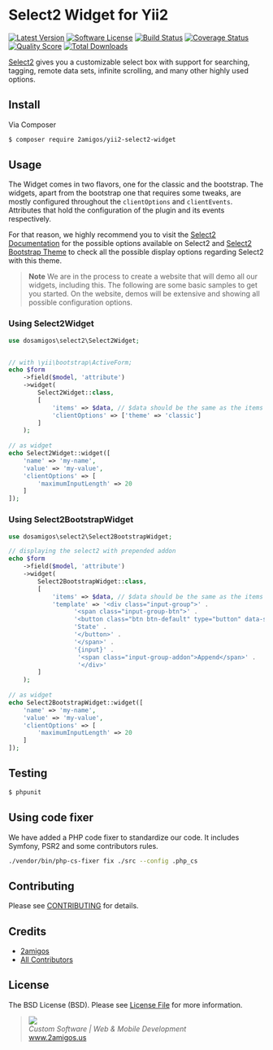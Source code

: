 # Select2 Widget for Yii2

[![Latest Version](https://img.shields.io/github/release/2amigos/yii2-select2-widget.svg?style=flat-square)](https://github.com/2amigos/yii2-select2-widget/releases)
[![Software License](https://img.shields.io/badge/license-MIT-brightgreen.svg?style=flat-square)](LICENSE.md)
[![Build Status](https://img.shields.io/travis/2amigos/yii2-select2-widget/master.svg?style=flat-square)](https://travis-ci.org/2amigos/yii2-select2-widget)
[![Coverage Status](https://img.shields.io/scrutinizer/coverage/g/2amigos/yii2-select2-widget.svg?style=flat-square)](https://scrutinizer-ci.com/g/2amigos/yii2-select2-widget/code-structure)
[![Quality Score](https://img.shields.io/scrutinizer/g/2amigos/yii2-select2-widget.svg?style=flat-square)](https://scrutinizer-ci.com/g/2amigos/yii2-select2-widget)
[![Total Downloads](https://poser.pugx.org/2amigos/yii2-select2-widget/downloads)](https://packagist.org/packages/2amigos/yii2-select2-widget)

[Select2](https://select2.github.io/) gives you a customizable select box with support for searching, tagging, remote 
data sets, infinite scrolling, and many other highly used options.

## Install

Via Composer

```bash
$ composer require 2amigos/yii2-select2-widget
```

## Usage

The Widget comes in two flavors, one for the classic and the bootstrap. The widgets, apart from the bootstrap one that 
requires some tweaks, are mostly configured throughout the `clientOptions` and `clientEvents`. Attributes that hold the 
configuration of the plugin and its events respectively. 

For that reason, we highly recommend you to visit the 
[Select2 Documentation](https://select2.github.io/options.html) for the possible options available on Select2 and 
[Select2 Bootstrap Theme](https://select2.github.io/select2-bootstrap-theme/4.0.3.html) to check all the possible 
display options regarding Select2 with this theme. 

> **Note** We are in the process to create a website that will demo all our widgets, including this. The following are 
> some basic samples to get you started. On the website, demos will be extensive and showing all possible configuration 
> options.


### Using Select2Widget

```php 
use dosamigos\select2\Select2Widget;


// with \yii\bootstrap\ActiveForm;
echo $form
    ->field($model, 'attribute')
    ->widget(
        Select2Widget::class, 
        [
            'items' => $data, // $data should be the same as the items provided to a regular yii2 dropdownlist
            'clientOptions' => ['theme' => 'classic']
        ]
    );
    
// as widget 
echo Select2Widget::widget([
    'name' => 'my-name',
    'value' => 'my-value',
    'clientOptions' => [
        'maximumInputLength' => 20
    ]
]); 
```

### Using Select2BootstrapWidget 

```php 
use dosamigos\select2\Select2BootstrapWidget;

// displaying the select2 with prepended addon
echo $form
    ->field($model, 'attribute')
    ->widget(
        Select2BootstrapWidget::class, 
        [
            'items' => $data, // $data should be the same as the items provided to a regular yii2 dropdownlist
            'template' => '<div class="input-group">' .
                  '<span class="input-group-btn">' .
                  '<button class="btn btn-default" type="button" data-select2-open="multi-prepend-append">' .
                  'State' .
                  '</button>' .
                  '</span>' .
                  '{input}' .
                   '<span class="input-group-addon">Append</span>' .
                   '</div>'
        ]
    );
    
// as widget 
echo Select2BootstrapWidget::widget([
    'name' => 'my-name',
    'value' => 'my-value',
    'clientOptions' => [
        'maximumInputLength' => 20
    ]
]); 
```

## Testing

```bash
$ phpunit
```

## Using code fixer

We have added a PHP code fixer to standardize our code. It includes Symfony, PSR2 and some contributors rules. 

```bash 
./vendor/bin/php-cs-fixer fix ./src --config .php_cs
```


## Contributing

Please see [CONTRIBUTING](CONTRIBUTING.md) for details.

## Credits

- [2amigos](https://github.com/2amigos)
- [All Contributors](../../contributors)

## License

The BSD License (BSD). Please see [License File](LICENSE.md) for more information.

<blockquote>
    <a href="http://www.2amigos.us"><img src="http://www.gravatar.com/avatar/55363394d72945ff7ed312556ec041e0.png"></a><br>
    <i>Custom Software | Web & Mobile Development</i><br>
    <a href="http://www.2amigos.us">www.2amigos.us</a>
</blockquote>
